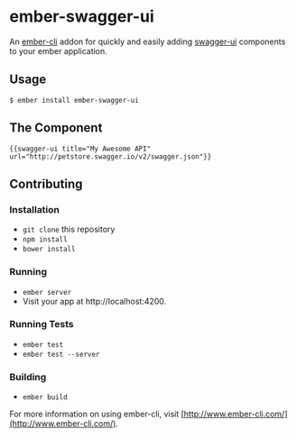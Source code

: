 # ember-swagger-ui

An [ember-cli](http://www.ember-cli.com) addon for quickly and easily adding [swagger-ui](https://github.com/swagger-api/swagger-ui) components to your ember application. 

## Usage
```
$ ember install ember-swagger-ui
```

## The Component
```
{{swagger-ui title="My Awesome API" url="http://petstore.swagger.io/v2/swagger.json"}}
```



## Contributing

### Installation

* `git clone` this repository
* `npm install`
* `bower install`

### Running

* `ember server`
* Visit your app at http://localhost:4200.

### Running Tests

* `ember test`
* `ember test --server`

### Building

* `ember build`

For more information on using ember-cli, visit [http://www.ember-cli.com/](http://www.ember-cli.com/).
